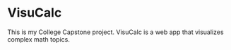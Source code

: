 # VisuCalc
This is my College Capstone project. VisuCalc is a web app that visualizes complex math topics.

